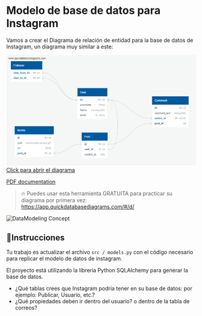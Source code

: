# Modelo de base de datos para Instagram

Vamos a crear el Diagrama de relación de entidad para la base de datos de Instagram, un diagrama muy similar a este:

![Diagrama de Instagram](https://github.com/ertip4geek/IG_datamodeling/blob/master/assets/QuickDBD-IG.png)
[Click para abrir el diagrama](https://app.quickdatabasediagrams.com/#/d/TxUBxo)

[PDF documentation](https://github.com/ertip4geek/IG_datamodeling.git/blob/master/assets/QuickDBD-IG.pdf)

> 🔥 Puedes usar esta herramienta GRATUITA para practicar su diagrama por primera vez: https://app.quickdatabasediagrams.com/#/d/

![DataModeling Concept](https://github.com/ertip4geek/IG_datamodeling/blob/master/assets/preview.png)

## 📝Instrucciones

Tu trabajo es actualizar el archivo `src / models.py` con el código necesario para replicar el modelo de datos de instagram.

El proyecto está utilizando la libreria Python SQLAlchemy para generar la base de datos.

- ¿Qué tablas crees que Instagram podría tener en su base de datos: por ejemplo: Publicar, Usuario, etc.?
- ¿Qué propiedades deben ir dentro del usuario? o dentro de la tabla de correos?